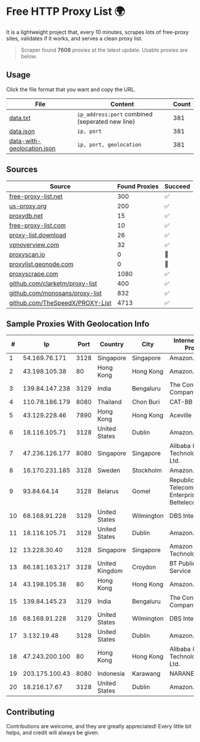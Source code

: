 
# Free HTTP Proxy List 🌍

It is a lightweight project that, every 10 minutes, scrapes lots of free-proxy sites, validates if it works, and serves a clean proxy list.


> Scraper found **7608** proxies at the latest update. Usable proxies are below.

## Usage

Click the file format that you want and copy the URL.


|File|Content|Count|
|----|-------|-----|
|[data.txt](https://raw.githubusercontent.com/themiralay/Proxy-List-World/master/data.txt)|`ip_address:port` combined (seperated new line)|381|
|[data.json](https://raw.githubusercontent.com/themiralay/Proxy-List-World/master/data.json)|`ip, port`|381|
|[data-with-geolocation.json](https://raw.githubusercontent.com/themiralay/Proxy-List-World/master/data-with-geolocation.json)|`ip, port, geolocation`|381|

## Sources

|Source|Found Proxies|Succeed|
|------|-------------|-------|
|[free-proxy-list.net](https://free-proxy-list.net)|300|✅|
|[us-proxy.org](https://www.us-proxy.org)|200|✅|
|[proxydb.net](http://proxydb.net)|15|✅|
|[free-proxy-list.com](https://free-proxy-list.com/?page=&port=&type%5B%5D=http&type%5B%5D=https&up_time=0&search=Search)|10|✅|
|[proxy-list.download](https://www.proxy-list.download/HTTP)|26|✅|
|[vpnoverview.com](https://vpnoverview.com/privacy/anonymous-browsing/free-proxy-servers)|32|✅|
|[proxyscan.io](https://www.proxyscan.io)|0|🚫|
|[proxylist.geonode.com](https://proxylist.geonode.com/api/proxy-list?limit=300&page=1&sort_by=lastChecked&sort_type=desc&protocols=http,https)|0|🚫|
|[proxyscrape.com](https://api.proxyscrape.com/v2/?request=displayproxies&protocol=http&timeout=10000&country=all&ssl=all&anonymity=all)|1080|✅|
|[github.com/clarketm/proxy-list](https://raw.githubusercontent.com/clarketm/proxy-list/master/proxy-list-raw.txt)|400|✅|
|[github.com/monosans/proxy-list](https://raw.githubusercontent.com/monosans/proxy-list/main/proxies/http.txt)|832|✅|
|[github.com/TheSpeedX/PROXY-List](https://raw.githubusercontent.com/TheSpeedX/PROXY-List/master/http.txt)|4713|✅|


## Sample Proxies With Geolocation Info

|#|Ip|Port|Country|City|Internet Service Provider|
|-|--|----|-------|----|-------------------------|
|1|54.169.76.171|3128|Singapore|Singapore|Amazon.com, Inc.|
|2|43.198.105.38|80|Hong Kong|Hong Kong|Amazon.com, Inc.|
|3|139.84.147.238|3129|India|Bengaluru|The Constant Company, LLC|
|4|110.78.186.179|8080|Thailand|Chon Buri|CAT-BB|
|5|43.129.228.46|7890|Hong Kong|Hong Kong|Aceville Pte.ltd|
|6|18.116.105.71|3128|United States|Dublin|Amazon.com, Inc.|
|7|47.236.126.177|8080|Singapore|Singapore|Alibaba (US) Technology Co., Ltd.|
|8|16.170.231.185|3128|Sweden|Stockholm|Amazon.com|
|9|93.84.64.14|3128|Belarus|Gomel|Republican Unitary Telecommunication Enterprise Beltelecom|
|10|68.168.91.228|3129|United States|Wilmington|DBS International|
|11|18.116.105.71|3128|United States|Dublin|Amazon.com, Inc.|
|12|13.228.30.40|3128|Singapore|Singapore|Amazon Technologies Inc.|
|13|86.181.163.217|3128|United Kingdom|Croydon|BT Public Internet Service|
|14|43.198.105.38|80|Hong Kong|Hong Kong|Amazon.com, Inc.|
|15|139.84.145.23|3129|India|Bengaluru|The Constant Company, LLC|
|16|68.168.91.228|3129|United States|Wilmington|DBS International|
|17|3.132.19.48|3128|United States|Dublin|Amazon.com, Inc.|
|18|47.243.200.100|80|Hong Kong|Hong Kong|Alibaba (US) Technology Co., Ltd.|
|19|203.175.100.43|8080|Indonesia|Karawang|NARANET|
|20|18.216.17.67|3128|United States|Dublin|Amazon.com, Inc.|



## Contributing

Contributions are welcome, and they are greatly appreciated! Every
little bit helps, and credit will always be given.

